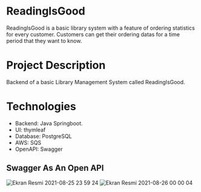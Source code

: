 # ReadingIsGood
ReadingIsGood is a basic library system with a feature of ordering statistics for every customer. Customers can get their ordering datas for a time period that they want to know.

# Project Description
Backend of a basic Library Management System called ReadingIsGood.

# Technologies
* Backend: Java Springboot.
* UI: thymleaf
* Database: PostgreSQL
* AWS: SQS
* OpenAPI: Swagger

## Swagger As An Open API
![Ekran Resmi 2021-08-25 23 59 24](https://user-images.githubusercontent.com/63503839/130864440-cac94e30-9a7d-4d06-ba89-f02a689d823a.png)
![Ekran Resmi 2021-08-26 00 00 04](https://user-images.githubusercontent.com/63503839/130864561-2c85e2b8-92cc-4700-b9cd-9cdf29b5d6e3.png)
